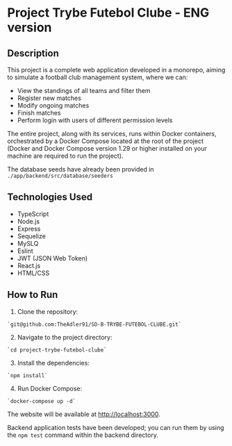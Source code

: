 # Project Trybe Futebol Clube - ENG version

## Description
This project is a complete web application developed in a monorepo, aiming to simulate a football club management system, where we can:
- View the standings of all teams and filter them
- Register new matches
- Modify ongoing matches
- Finish matches
- Perform login with users of different permission levels

The entire project, along with its services, runs within Docker containers, orchestrated by a Docker Compose located at the root of the project (Docker and Docker Compose version 1.29 or higher installed on your machine are required to run the project).

The database seeds have already been provided in `./app/backend/src/database/seeders`

## Technologies Used
- TypeScript
- Node.js
- Express
- Sequelize
- MySLQ
- Eslint
- JWT (JSON Web Token)
- React.js
- HTML/CSS

## How to Run
1. Clone the repository:
```
`git@github.com:TheAdler91/SD-B-TRYBE-FUTEBOL-CLUBE.git`
```

2. Navigate to the project directory:
```
`cd project-trybe-futebol-clube`
```
3. Install the dependencies:
```
`npm install`
```
4. Run Docker Compose:
```
`docker-compose up -d`
```

The website will be available at [http://localhost:3000](http://localhost:3000).

Backend application tests have been developed; you can run them by using the `npm test` command within the backend directory.

